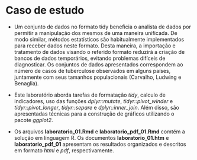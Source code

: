 # Caso de estudo

- Um conjunto de dados no formato tidy beneficia o analista de dados por permitir a manipulação dos mesmos de uma maneira unificada. De modo similar, métodos estatísticos são habitualmente implementados para receber dados neste formato. Desta maneira, a importação e tratamento de dados visando o referido formato reduzirá a criação de bancos de dados temporários, evitando problemas difíceis de diagnosticar. Os conjuntos de dados apresentados correspondem ao número de casos de tuberculose observados em
alguns países, juntamente com seus tamanhos populacionais (Carvalho, Ludwing e Benaglia).

- Este laboratório aborda tarefas de formatação *tidy*, calculo de indicadores, uso das funções *dplyr::mutate*, *tidyr::pivot_winder* e *tidyr::pivot_longer*, *tidyr::separe* e *dplyr::inner_join*. Além disso, são apresentadas técnicas para a construção de gráficos utilizando o pacote *ggplot2*.

- Os arquivos **laboratorio_01.Rmd** e **laboratorio_pdf_01.Rmd** comtém a solução em linguagem R. Os documentos **laboratorio_01.htm** e **laboratorio_pdf_01**  apresentam os resultados organizados e descritos em formato *html* e *pdf*, respectivamente.
